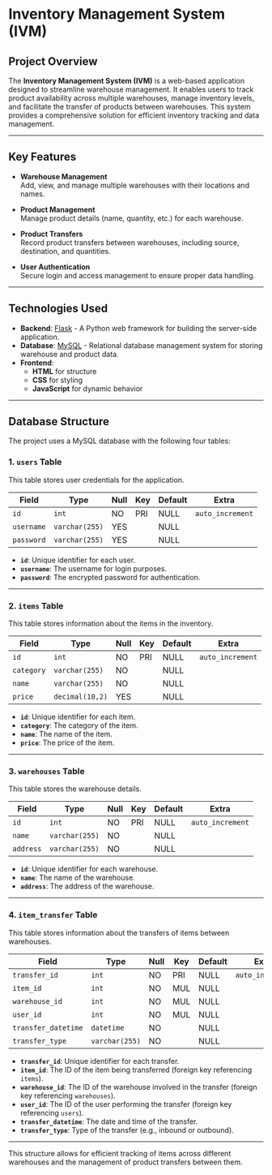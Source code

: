 # Inventory Management System (IVM)

## Project Overview

The **Inventory Management System (IVM)** is a web-based application designed to streamline warehouse management. It enables users to track product availability across multiple warehouses, manage inventory levels, and facilitate the transfer of products between warehouses. This system provides a comprehensive solution for efficient inventory tracking and data management.

---

## Key Features

- **Warehouse Management**  
  Add, view, and manage multiple warehouses with their locations and names.
  
- **Product Management**  
  Manage product details (name, quantity, etc.) for each warehouse.

- **Product Transfers**  
  Record product transfers between warehouses, including source, destination, and quantities.

- **User Authentication**  
  Secure login and access management to ensure proper data handling.

---

## Technologies Used

- **Backend**: [Flask](https://flask.palletsprojects.com/) - A Python web framework for building the server-side application.
- **Database**: [MySQL](https://www.mysql.com/) - Relational database management system for storing warehouse and product data.
- **Frontend**:  
  - **HTML** for structure
  - **CSS** for styling
  - **JavaScript** for dynamic behavior
  
---

## Database Structure

The project uses a MySQL database with the following four tables:

### 1. `users` Table

This table stores user credentials for the application.

| Field     | Type          | Null | Key | Default | Extra            |
|-----------|---------------|------|-----|---------|------------------|
| `id`      | `int`         | NO   | PRI | NULL    | `auto_increment` |
| `username`| `varchar(255)`| YES  |     | NULL    |                  |
| `password`| `varchar(255)`| YES  |     | NULL    |                  |

- **`id`**: Unique identifier for each user.
- **`username`**: The username for login purposes.
- **`password`**: The encrypted password for authentication.

---

### 2. `items` Table

This table stores information about the items in the inventory.

| Field     | Type          | Null | Key | Default | Extra            |
|-----------|---------------|------|-----|---------|------------------|
| `id`      | `int`         | NO   | PRI | NULL    | `auto_increment` |
| `category`| `varchar(255)`| NO   |     | NULL    |                  |
| `name`    | `varchar(255)`| NO   |     | NULL    |                  |
| `price`   | `decimal(10,2)`| YES |     | NULL    |                  |

- **`id`**: Unique identifier for each item.
- **`category`**: The category of the item.
- **`name`**: The name of the item.
- **`price`**: The price of the item.

---

### 3. `warehouses` Table

This table stores the warehouse details.

| Field     | Type          | Null | Key | Default | Extra            |
|-----------|---------------|------|-----|---------|------------------|
| `id`      | `int`         | NO   | PRI | NULL    | `auto_increment` |
| `name`    | `varchar(255)`| NO   |     | NULL    |                  |
| `address` | `varchar(255)`| NO   |     | NULL    |                  |

- **`id`**: Unique identifier for each warehouse.
- **`name`**: The name of the warehouse.
- **`address`**: The address of the warehouse.

---

### 4. `item_transfer` Table

This table stores information about the transfers of items between warehouses.

| Field              | Type          | Null | Key | Default | Extra            |
|--------------------|---------------|------|-----|---------|------------------|
| `transfer_id`      | `int`         | NO   | PRI | NULL    | `auto_increment` |
| `item_id`          | `int`         | NO   | MUL | NULL    |                  |
| `warehouse_id`     | `int`         | NO   | MUL | NULL    |                  |
| `user_id`          | `int`         | NO   | MUL | NULL    |                  |
| `transfer_datetime`| `datetime`    | NO   |     | NULL    |                  |
| `transfer_type`    | `varchar(255)`| NO   |     | NULL    |                  |

- **`transfer_id`**: Unique identifier for each transfer.
- **`item_id`**: The ID of the item being transferred (foreign key referencing `items`).
- **`warehouse_id`**: The ID of the warehouse involved in the transfer (foreign key referencing `warehouses`).
- **`user_id`**: The ID of the user performing the transfer (foreign key referencing `users`).
- **`transfer_datetime`**: The date and time of the transfer.
- **`transfer_type`**: Type of the transfer (e.g., inbound or outbound).

---

This structure allows for efficient tracking of items across different warehouses and the management of product transfers between them.

